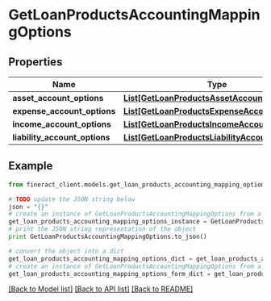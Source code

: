 # GetLoanProductsAccountingMappingOptions


## Properties

Name | Type | Description | Notes
------------ | ------------- | ------------- | -------------
**asset_account_options** | [**List[GetLoanProductsAssetAccountOptions]**](GetLoanProductsAssetAccountOptions.md) |  | [optional] 
**expense_account_options** | [**List[GetLoanProductsExpenseAccountOptions]**](GetLoanProductsExpenseAccountOptions.md) |  | [optional] 
**income_account_options** | [**List[GetLoanProductsIncomeAccountOptions]**](GetLoanProductsIncomeAccountOptions.md) |  | [optional] 
**liability_account_options** | [**List[GetLoanProductsLiabilityAccountOptions]**](GetLoanProductsLiabilityAccountOptions.md) |  | [optional] 

## Example

```python
from fineract_client.models.get_loan_products_accounting_mapping_options import GetLoanProductsAccountingMappingOptions

# TODO update the JSON string below
json = "{}"
# create an instance of GetLoanProductsAccountingMappingOptions from a JSON string
get_loan_products_accounting_mapping_options_instance = GetLoanProductsAccountingMappingOptions.from_json(json)
# print the JSON string representation of the object
print GetLoanProductsAccountingMappingOptions.to_json()

# convert the object into a dict
get_loan_products_accounting_mapping_options_dict = get_loan_products_accounting_mapping_options_instance.to_dict()
# create an instance of GetLoanProductsAccountingMappingOptions from a dict
get_loan_products_accounting_mapping_options_form_dict = get_loan_products_accounting_mapping_options.from_dict(get_loan_products_accounting_mapping_options_dict)
```
[[Back to Model list]](../README.md#documentation-for-models) [[Back to API list]](../README.md#documentation-for-api-endpoints) [[Back to README]](../README.md)


